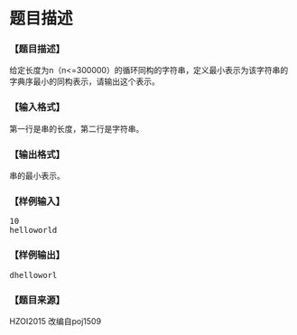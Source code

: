 # 题目描述


<h3>
【题目描述】
</h3>
<p>
给定长度为n（n&lt;=300000）的循环同构的字符串，定义最小表示为该字符串的字典序最小的同构表示，请输出这个表示。
</p>
<h3>
【输入格式】
</h3>
<p>
第一行是串的长度，第二行是字符串。
</p>
<h3>
【输出格式】
</h3>
<p>
串的最小表示。
</p>
<h3>
【样例输入】
</h3>
<pre>10
helloworld
</pre>
<h3>
【样例输出】
</h3>
<pre>dhelloworl
</pre>
<h3>
【题目来源】
</h3>
<p>
HZOI2015 改编自poj1509
</p>
